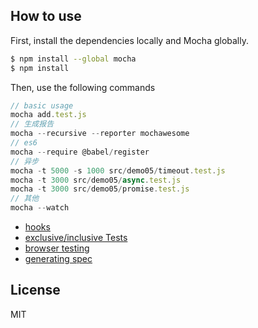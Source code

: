 ## How to use

First, install the dependencies locally and Mocha globally.

```bash
$ npm install --global mocha
$ npm install
```
Then, use the following commands

```javascript
// basic usage
mocha add.test.js
// 生成报告
mocha --recursive --reporter mochawesome
// es6
mocha --require @babel/register
// 异步
mocha -t 5000 -s 1000 src/demo05/timeout.test.js
mocha -t 3000 src/demo05/async.test.js
mocha -t 3000 src/demo05/promise.test.js
// 其他
mocha --watch
```
- [hooks](https://github.com/ruanyf/mocha-demos/tree/master/demo06)
- [exclusive/inclusive Tests](https://github.com/ruanyf/mocha-demos/tree/master/demo07)
- [browser testing](https://github.com/ruanyf/mocha-demos/tree/master/demo08)
- [generating spec](https://github.com/ruanyf/mocha-demos/tree/master/demo09)

## License
MIT